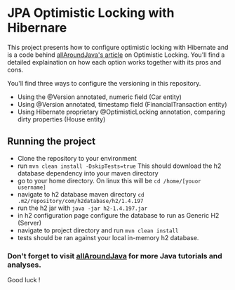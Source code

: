 # JPA Optimistic Locking with Hibernare

This project presents how to configure optimistic locking with Hibernate and is a code behind [allAroundJava's article](https://allaroundjava.com/hibernate-optimistic-locking/) on Optimistic Locking. 
You'll find a detailed explaination on how each option works together with its pros and cons.

You'll find three ways to configure the versioning in this repository. 
* Using the @Version annotated, numeric field (Car entity)
* Using @Version annotated, timestamp field (FinancialTransaction entity)
* Using Hibernate proprietary @OptimisticLocking annotation, comparing dirty properties (House entity)

## Running the project
* Clone the repository to your environment
* run ```mvn clean install -DskipTests=true``` This should download the h2 database dependency into your maven directory
* go to your home directory. On linux this will be ```cd /home/[youor username]```
* navigate to h2 database maven directory ```cd .m2/repository/com/h2database/h2/1.4.197```
* run the h2 jar with ```java -jar h2-1.4.197.jar```
* in h2 configuration page configure the database to run as Generic H2 (Server)
* navigate to project directory and run ```mvn clean install```
* tests should be ran against your local in-memory h2 database.

### Don't forget to visit [allAroundJava](https://allaroundjava.com/) for more Java tutorials and analyses. 

Good luck !